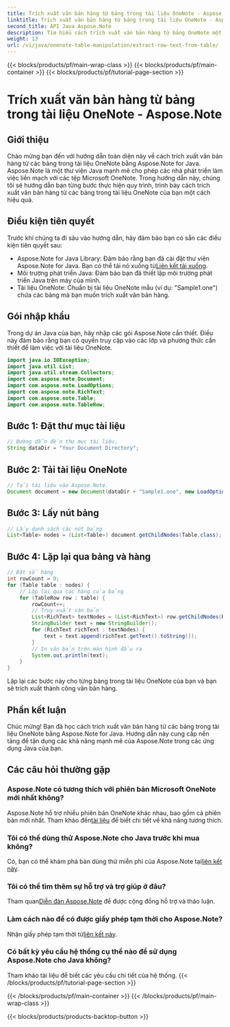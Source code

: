 ```yaml
---
title: Trích xuất văn bản hàng từ bảng trong tài liệu OneNote - Aspose.Note
linktitle: Trích xuất văn bản hàng từ bảng trong tài liệu OneNote - Aspose.Note
second_title: API Java Aspose.Note
description: Tìm hiểu cách trích xuất văn bản hàng từ bảng OneNote một cách dễ dàng bằng Aspose.Note dành cho Java. Hãy làm theo hướng dẫn từng bước của chúng tôi để tích hợp liền mạch.
weight: 13
url: /vi/java/onenote-table-manipulation/extract-row-text-from-table/
---
```


{{< blocks/products/pf/main-wrap-class >}}
{{< blocks/products/pf/main-container >}}
{{< blocks/products/pf/tutorial-page-section >}}

# Trích xuất văn bản hàng từ bảng trong tài liệu OneNote - Aspose.Note

## Giới thiệu
Chào mừng bạn đến với hướng dẫn toàn diện này về cách trích xuất văn bản hàng từ các bảng trong tài liệu OneNote bằng Aspose.Note for Java. Aspose.Note là một thư viện Java mạnh mẽ cho phép các nhà phát triển làm việc liền mạch với các tệp Microsoft OneNote. Trong hướng dẫn này, chúng tôi sẽ hướng dẫn bạn từng bước thực hiện quy trình, trình bày cách trích xuất văn bản hàng từ các bảng trong tài liệu OneNote của bạn một cách hiệu quả.
## Điều kiện tiên quyết
Trước khi chúng ta đi sâu vào hướng dẫn, hãy đảm bảo bạn có sẵn các điều kiện tiên quyết sau:
-  Aspose.Note for Java Library: Đảm bảo rằng bạn đã cài đặt thư viện Aspose.Note for Java. Bạn có thể tải nó xuống từ[Liên kết tải xuống](https://releases.aspose.com/note/java/).
- Môi trường phát triển Java: Đảm bảo bạn đã thiết lập môi trường phát triển Java trên máy của mình.
- Tài liệu OneNote: Chuẩn bị tài liệu OneNote mẫu (ví dụ: "Sample1.one") chứa các bảng mà bạn muốn trích xuất văn bản hàng.
## Gói nhập khẩu
Trong dự án Java của bạn, hãy nhập các gói Aspose.Note cần thiết. Điều này đảm bảo rằng bạn có quyền truy cập vào các lớp và phương thức cần thiết để làm việc với tài liệu OneNote.
```java
import java.io.IOException;
import java.util.List;
import java.util.stream.Collectors;
import com.aspose.note.Document;
import com.aspose.note.LoadOptions;
import com.aspose.note.RichText;
import com.aspose.note.Table;
import com.aspose.note.TableRow;
```
## Bước 1: Đặt thư mục tài liệu
```java
// Đường dẫn đến thư mục tài liệu.
String dataDir = "Your Document Directory";
```
## Bước 2: Tải tài liệu OneNote
```java
// Tải tài liệu vào Aspose.Note.
Document document = new Document(dataDir + "Sample1.one", new LoadOptions());
```
## Bước 3: Lấy nút bảng
```java
// Lấy danh sách các nút bảng
List<Table> nodes = (List<Table>) document.getChildNodes(Table.class);
```
## Bước 4: Lặp lại qua bảng và hàng
```java
// Đặt số hàng
int rowCount = 0;
for (Table table : nodes) {
    // Lặp lại qua các hàng của bảng
    for (TableRow row : table) {
        rowCount++;
        // Truy xuất văn bản
        List<RichText> textNodes = (List<RichText>) row.getChildNodes(RichText.class);
        StringBuilder text = new StringBuilder();
        for (RichText richText : textNodes) {
            text = text.append(richText.getText().toString());
        }
        // In văn bản trên màn hình đầu ra
        System.out.println(text);
    }
}
```
Lặp lại các bước này cho từng bảng trong tài liệu OneNote của bạn và bạn sẽ trích xuất thành công văn bản hàng.
## Phần kết luận
Chúc mừng! Bạn đã học cách trích xuất văn bản hàng từ các bảng trong tài liệu OneNote bằng Aspose.Note for Java. Hướng dẫn này cung cấp nền tảng để tận dụng các khả năng mạnh mẽ của Aspose.Note trong các ứng dụng Java của bạn.
## Các câu hỏi thường gặp
### Aspose.Note có tương thích với phiên bản Microsoft OneNote mới nhất không?
 Aspose.Note hỗ trợ nhiều phiên bản OneNote khác nhau, bao gồm cả phiên bản mới nhất. Tham khảo đến[tài liệu](https://reference.aspose.com/note/java/) để biết chi tiết về khả năng tương thích.
### Tôi có thể dùng thử Aspose.Note cho Java trước khi mua không?
Có, bạn có thể khám phá bản dùng thử miễn phí của Aspose.Note tại[liên kết này](https://releases.aspose.com/).
### Tôi có thể tìm thêm sự hỗ trợ và trợ giúp ở đâu?
 Tham quan[Diễn đàn Aspose.Note](https://forum.aspose.com/c/note/28) để được cộng đồng hỗ trợ và thảo luận.
### Làm cách nào để có được giấy phép tạm thời cho Aspose.Note?
 Nhận giấy phép tạm thời từ[liên kết này](https://purchase.aspose.com/temporary-license/).
### Có bất kỳ yêu cầu hệ thống cụ thể nào để sử dụng Aspose.Note cho Java không?
Tham khảo tài liệu để biết các yêu cầu chi tiết của hệ thống.
{{< /blocks/products/pf/tutorial-page-section >}}

{{< /blocks/products/pf/main-container >}}
{{< /blocks/products/pf/main-wrap-class >}}

{{< blocks/products/products-backtop-button >}}
